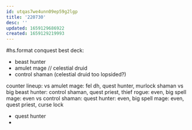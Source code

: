 ```yaml
---
id: utqas7we4unn09ep59g2lgp
title: '220730'
desc: ''
updated: 1659129686922
created: 1659129219993
---
```

#hs.format conquest
best deck:
- beast hunter
- amulet mage // celestial druid
- control shaman
(celestial druid too lopsided?)

counter lineup:
vs amulet mage: fel dh, quest hunter, murlock shaman
vs big beast hunter: control shaman, quest priest, thief rogue: even, big spell mage: even
vs control shaman: quest hunter: even, big spell mage: even, quest priest, curse lock
- quest hunter
- 